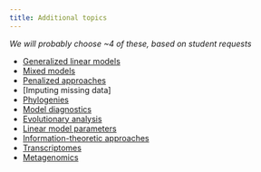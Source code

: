 ```yaml
---
title: Additional topics
---
```


_We will probably choose ~4 of these, based on student requests_

-   [Generalized linear models](Generalized_linear_models "wikilink")
-   [Mixed models](Mixed_models "wikilink")
-   [Penalized approaches](Penalized_approaches "wikilink")
-   [Imputing missing data]
-   [Phylogenies](Phylogenies "wikilink")
-   [Model diagnostics](Model_diagnostics "wikilink")
-   [Evolutionary analysis](Evolutionary_analysis "wikilink")
-   [Linear model parameters](Linear_model_parameters "wikilink")
-   [Information-theoretic approaches](Information-theoretic_approaches "wikilink")
-   [Transcriptomes](Transcriptomes "wikilink")
-   [Metagenomics](Metagenomics "wikilink")
